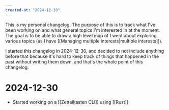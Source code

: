 ```yaml
---
created-at: "2024-12-30"
---
```


This is my personal changelog. The purpose of this is to track what I've been working on and what general topics I'm interested in at the moment. The goal is to be able to draw a high level map of I went about exploring various topics (as I have [[Managing multiple interests|multiple interests]]).

I started this changelog in 2024-12-30, and decided to not include anything before that because it's hard to keep track of things that happened in the past without writing them down, and that's the whole point of this changelog.

# 2024-12-30

- Started working on a [[Zettelkasten CLI]] using [[Rust]]
